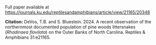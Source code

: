 Full paper available at https://journals.ku.edu/reptilesandamphibians/article/view/21165/20348

__Citation:__ DeVos, T.B. and S. Bluestein. 2024. A recent observation of the northernmost documented population of pine woods littersnakes (_Rhadinaea flavilata_) on the Outer Banks of North Carolina. Reptiles & Amphibians 31:e21165.
